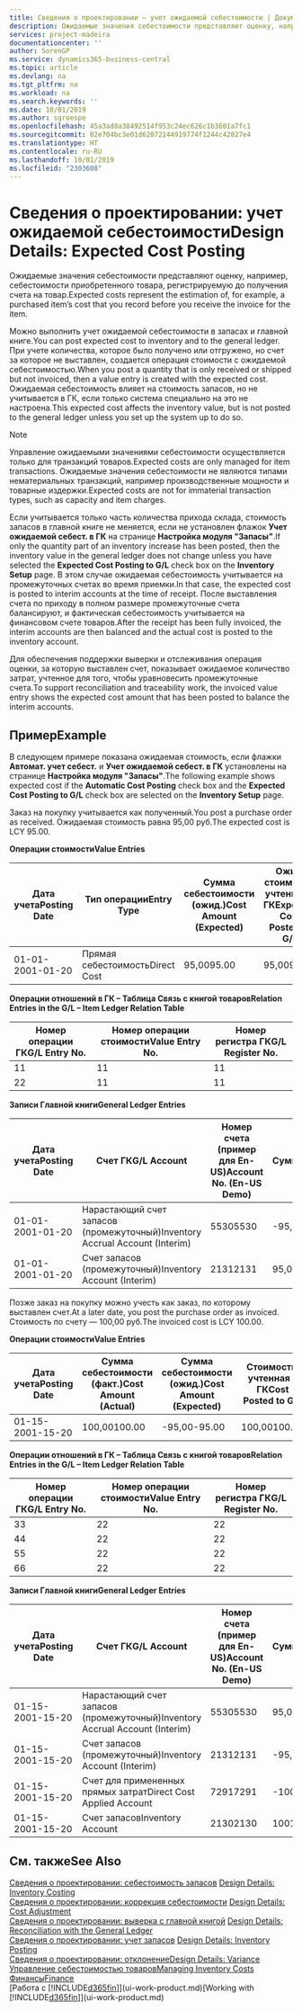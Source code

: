 ```yaml
---
title: Сведения о проектировании — учет ожидаемой себестоимости | Документация Майкрософт
description: Ожидаемые значения себестоимости представляют оценку, например, себестоимости приобретенного товара, регистрируемую до получения счета на товар.
services: project-madeira
documentationcenter: ''
author: SorenGP
ms.service: dynamics365-business-central
ms.topic: article
ms.devlang: na
ms.tgt_pltfrm: na
ms.workload: na
ms.search.keywords: ''
ms.date: 10/01/2019
ms.author: sgroespe
ms.openlocfilehash: 45a3ad8a38492514f953c24ec626c1b3601a7fc1
ms.sourcegitcommit: 02e704bc3e01d62072144919774f1244c42827e4
ms.translationtype: HT
ms.contentlocale: ru-RU
ms.lasthandoff: 10/01/2019
ms.locfileid: "2303608"
---
```

# <a name="design-details-expected-cost-posting"></a><span data-ttu-id="2edf4-103">Сведения о проектировании: учет ожидаемой себестоимости</span><span class="sxs-lookup"><span data-stu-id="2edf4-103">Design Details: Expected Cost Posting</span></span>
<span data-ttu-id="2edf4-104">Ожидаемые значения себестоимости представляют оценку, например, себестоимости приобретенного товара, регистрируемую до получения счета на товар.</span><span class="sxs-lookup"><span data-stu-id="2edf4-104">Expected costs represent the estimation of, for example, a purchased item’s cost that you record before you receive the invoice for the item.</span></span>  

 <span data-ttu-id="2edf4-105">Можно выполнить учет ожидаемой себестоимости в запасах и главной книге.</span><span class="sxs-lookup"><span data-stu-id="2edf4-105">You can post expected cost to inventory and to the general ledger.</span></span> <span data-ttu-id="2edf4-106">При учете количества, которое было получено или отгружено, но счет за которое не выставлен, создается операция стоимости с ожидаемой себестоимостью.</span><span class="sxs-lookup"><span data-stu-id="2edf4-106">When you post a quantity that is only received or shipped but not invoiced, then a value entry is created with the expected cost.</span></span> <span data-ttu-id="2edf4-107">Ожидаемая себестоимость влияет на стоимость запасов, но не учитывается в ГК, если только система специально на это не настроена.</span><span class="sxs-lookup"><span data-stu-id="2edf4-107">This expected cost affects the inventory value, but is not posted to the general ledger unless you set up the system up to do so.</span></span>  

> [!NOTE]  
>  <span data-ttu-id="2edf4-108">Управление ожидаемыми значениями себестоимости осуществляется только для транзакций товаров.</span><span class="sxs-lookup"><span data-stu-id="2edf4-108">Expected costs are only managed for item transactions.</span></span> <span data-ttu-id="2edf4-109">Ожидаемые значения себестоимости не являются типами нематериальных транзакций, например производственные мощности и товарные издержки.</span><span class="sxs-lookup"><span data-stu-id="2edf4-109">Expected costs are not for immaterial transaction types, such as capacity and item charges.</span></span>  

 <span data-ttu-id="2edf4-110">Если учитывается только часть количества прихода склада, стоимость запасов в главной книге не меняется, если не установлен флажок **Учет ожидаемой себест. в ГК** на странице **Настройка модуля "Запасы"**.</span><span class="sxs-lookup"><span data-stu-id="2edf4-110">If only the quantity part of an inventory increase has been posted, then the inventory value in the general ledger does not change unless you have selected the **Expected Cost Posting to G/L** check box on the **Inventory Setup** page.</span></span> <span data-ttu-id="2edf4-111">В этом случае ожидаемая себестоимость учитывается на промежуточных счетах во время приемки.</span><span class="sxs-lookup"><span data-stu-id="2edf4-111">In that case, the expected cost is posted to interim accounts at the time of receipt.</span></span> <span data-ttu-id="2edf4-112">После выставления счета по приходу в полном размере промежуточные счета балансируют, и фактическая себестоимость учитывается на финансовом счете товаров.</span><span class="sxs-lookup"><span data-stu-id="2edf4-112">After the receipt has been fully invoiced, the interim accounts are then balanced and the actual cost is posted to the inventory account.</span></span>  

 <span data-ttu-id="2edf4-113">Для обеспечения поддержки выверки и отслеживания операция оценки, за которую выставлен счет, показывает ожидаемое количество затрат, учтенное для того, чтобы уравновесить промежуточные счета.</span><span class="sxs-lookup"><span data-stu-id="2edf4-113">To support reconciliation and traceability work, the invoiced value entry shows the expected cost amount that has been posted to balance the interim accounts.</span></span>  

## <a name="example"></a><span data-ttu-id="2edf4-114">Пример</span><span class="sxs-lookup"><span data-stu-id="2edf4-114">Example</span></span>  
 <span data-ttu-id="2edf4-115">В следующем примере показана ожидаемая стоимость, если флажки **Автомат. учет себест.** и **Учет ожидаемой себест. в ГК** установлены на странице **Настройка модуля "Запасы"**.</span><span class="sxs-lookup"><span data-stu-id="2edf4-115">The following example shows expected cost if the **Automatic Cost Posting** check box and the **Expected Cost Posting to G/L** check box are selected on the **Inventory Setup** page.</span></span>  

 <span data-ttu-id="2edf4-116">Заказ на покупку учитывается как полученный.</span><span class="sxs-lookup"><span data-stu-id="2edf4-116">You post a purchase order as received.</span></span> <span data-ttu-id="2edf4-117">Ожидаемая стоимость равна 95,00 руб.</span><span class="sxs-lookup"><span data-stu-id="2edf4-117">The expected cost is LCY 95.00.</span></span>  

 <span data-ttu-id="2edf4-118">**Операции стоимости**</span><span class="sxs-lookup"><span data-stu-id="2edf4-118">**Value Entries**</span></span>  

|<span data-ttu-id="2edf4-119">Дата учета</span><span class="sxs-lookup"><span data-stu-id="2edf4-119">Posting Date</span></span>|<span data-ttu-id="2edf4-120">Тип операции</span><span class="sxs-lookup"><span data-stu-id="2edf4-120">Entry Type</span></span>|<span data-ttu-id="2edf4-121">Сумма себестоимости (ожид.)</span><span class="sxs-lookup"><span data-stu-id="2edf4-121">Cost Amount (Expected)</span></span>|<span data-ttu-id="2edf4-122">Ожид. стоимость, учтенная в ГК</span><span class="sxs-lookup"><span data-stu-id="2edf4-122">Expected Cost Posted to G/L</span></span>|<span data-ttu-id="2edf4-123">Ожидаемая себестоимость</span><span class="sxs-lookup"><span data-stu-id="2edf4-123">Expected Cost</span></span>|<span data-ttu-id="2edf4-124">Номер товарной операции</span><span class="sxs-lookup"><span data-stu-id="2edf4-124">Item Ledger Entry No.</span></span>|<span data-ttu-id="2edf4-125">Номер операции</span><span class="sxs-lookup"><span data-stu-id="2edf4-125">Entry No.</span></span>|  
|------------------|----------------|------------------------------|----------------------------------|-------------------|---------------------------|---------------|  
|<span data-ttu-id="2edf4-126">01-01-20</span><span class="sxs-lookup"><span data-stu-id="2edf4-126">01-01-20</span></span>|<span data-ttu-id="2edf4-127">Прямая себестоимость</span><span class="sxs-lookup"><span data-stu-id="2edf4-127">Direct Cost</span></span>|<span data-ttu-id="2edf4-128">95,00</span><span class="sxs-lookup"><span data-stu-id="2edf4-128">95.00</span></span>|<span data-ttu-id="2edf4-129">95,00</span><span class="sxs-lookup"><span data-stu-id="2edf4-129">95.00</span></span>|<span data-ttu-id="2edf4-130">Да</span><span class="sxs-lookup"><span data-stu-id="2edf4-130">Yes</span></span>|<span data-ttu-id="2edf4-131">1</span><span class="sxs-lookup"><span data-stu-id="2edf4-131">1</span></span>|<span data-ttu-id="2edf4-132">1</span><span class="sxs-lookup"><span data-stu-id="2edf4-132">1</span></span>|  

 <span data-ttu-id="2edf4-133">**Операции отношений в ГК – Таблица Связь с книгой товаров**</span><span class="sxs-lookup"><span data-stu-id="2edf4-133">**Relation Entries in the G/L – Item Ledger Relation Table**</span></span>  

|<span data-ttu-id="2edf4-134">Номер операции ГК</span><span class="sxs-lookup"><span data-stu-id="2edf4-134">G/L Entry No.</span></span>|<span data-ttu-id="2edf4-135">Номер операции стоимости</span><span class="sxs-lookup"><span data-stu-id="2edf4-135">Value Entry No.</span></span>|<span data-ttu-id="2edf4-136">Номер регистра ГК</span><span class="sxs-lookup"><span data-stu-id="2edf4-136">G/L Register No.</span></span>|  
|--------------------|---------------------|-----------------------|  
|<span data-ttu-id="2edf4-137">1</span><span class="sxs-lookup"><span data-stu-id="2edf4-137">1</span></span>|<span data-ttu-id="2edf4-138">1</span><span class="sxs-lookup"><span data-stu-id="2edf4-138">1</span></span>|<span data-ttu-id="2edf4-139">1</span><span class="sxs-lookup"><span data-stu-id="2edf4-139">1</span></span>|  
|<span data-ttu-id="2edf4-140">2</span><span class="sxs-lookup"><span data-stu-id="2edf4-140">2</span></span>|<span data-ttu-id="2edf4-141">1</span><span class="sxs-lookup"><span data-stu-id="2edf4-141">1</span></span>|<span data-ttu-id="2edf4-142">1</span><span class="sxs-lookup"><span data-stu-id="2edf4-142">1</span></span>|  

 <span data-ttu-id="2edf4-143">**Записи Главной книги**</span><span class="sxs-lookup"><span data-stu-id="2edf4-143">**General Ledger Entries**</span></span>  

|<span data-ttu-id="2edf4-144">Дата учета</span><span class="sxs-lookup"><span data-stu-id="2edf4-144">Posting Date</span></span>|<span data-ttu-id="2edf4-145">Счет ГК</span><span class="sxs-lookup"><span data-stu-id="2edf4-145">G/L Account</span></span>|<span data-ttu-id="2edf4-146">Номер счета (пример для En-US)</span><span class="sxs-lookup"><span data-stu-id="2edf4-146">Account No. (En-US Demo)</span></span>|<span data-ttu-id="2edf4-147">Сумма</span><span class="sxs-lookup"><span data-stu-id="2edf4-147">Amount</span></span>|<span data-ttu-id="2edf4-148">Номер операции</span><span class="sxs-lookup"><span data-stu-id="2edf4-148">Entry No.</span></span>|  
|------------------|------------------|---------------------------------|------------|---------------|  
|<span data-ttu-id="2edf4-149">01-01-20</span><span class="sxs-lookup"><span data-stu-id="2edf4-149">01-01-20</span></span>|<span data-ttu-id="2edf4-150">Нарастающий счет запасов (промежуточный)</span><span class="sxs-lookup"><span data-stu-id="2edf4-150">Inventory Accrual Account (Interim)</span></span>|<span data-ttu-id="2edf4-151">5530</span><span class="sxs-lookup"><span data-stu-id="2edf4-151">5530</span></span>|<span data-ttu-id="2edf4-152">-95,00</span><span class="sxs-lookup"><span data-stu-id="2edf4-152">-95.00</span></span>|<span data-ttu-id="2edf4-153">2</span><span class="sxs-lookup"><span data-stu-id="2edf4-153">2</span></span>|  
|<span data-ttu-id="2edf4-154">01-01-20</span><span class="sxs-lookup"><span data-stu-id="2edf4-154">01-01-20</span></span>|<span data-ttu-id="2edf4-155">Счет запасов (промежуточный)</span><span class="sxs-lookup"><span data-stu-id="2edf4-155">Inventory Account (Interim)</span></span>|<span data-ttu-id="2edf4-156">2131</span><span class="sxs-lookup"><span data-stu-id="2edf4-156">2131</span></span>|<span data-ttu-id="2edf4-157">95,00</span><span class="sxs-lookup"><span data-stu-id="2edf4-157">95.00</span></span>|<span data-ttu-id="2edf4-158">1</span><span class="sxs-lookup"><span data-stu-id="2edf4-158">1</span></span>|  

 <span data-ttu-id="2edf4-159">Позже заказ на покупку можно учесть как заказ, по которому выставлен счет.</span><span class="sxs-lookup"><span data-stu-id="2edf4-159">At a later date, you post the purchase order as invoiced.</span></span> <span data-ttu-id="2edf4-160">Стоимость по счету — 100,00 руб.</span><span class="sxs-lookup"><span data-stu-id="2edf4-160">The invoiced cost is LCY 100.00.</span></span>  

 <span data-ttu-id="2edf4-161">**Операции стоимости**</span><span class="sxs-lookup"><span data-stu-id="2edf4-161">**Value Entries**</span></span>  

|<span data-ttu-id="2edf4-162">Дата учета</span><span class="sxs-lookup"><span data-stu-id="2edf4-162">Posting Date</span></span>|<span data-ttu-id="2edf4-163">Сумма себестоимости (факт.)</span><span class="sxs-lookup"><span data-stu-id="2edf4-163">Cost Amount (Actual)</span></span>|<span data-ttu-id="2edf4-164">Сумма себестоимости (ожид.)</span><span class="sxs-lookup"><span data-stu-id="2edf4-164">Cost Amount (Expected)</span></span>|<span data-ttu-id="2edf4-165">Стоимость, учтенная в ГК</span><span class="sxs-lookup"><span data-stu-id="2edf4-165">Cost Posted to G/L</span></span>|<span data-ttu-id="2edf4-166">Ожидаемая себестоимость</span><span class="sxs-lookup"><span data-stu-id="2edf4-166">Expected Cost</span></span>|<span data-ttu-id="2edf4-167">Номер товарной операции</span><span class="sxs-lookup"><span data-stu-id="2edf4-167">Item Ledger Entry No.</span></span>|<span data-ttu-id="2edf4-168">Номер операции</span><span class="sxs-lookup"><span data-stu-id="2edf4-168">Entry No.</span></span>|  
|------------------|----------------------------|------------------------------|-------------------------|-------------------|---------------------------|---------------|  
|<span data-ttu-id="2edf4-169">01-15-20</span><span class="sxs-lookup"><span data-stu-id="2edf4-169">01-15-20</span></span>|<span data-ttu-id="2edf4-170">100,00</span><span class="sxs-lookup"><span data-stu-id="2edf4-170">100.00</span></span>|<span data-ttu-id="2edf4-171">-95,00</span><span class="sxs-lookup"><span data-stu-id="2edf4-171">-95.00</span></span>|<span data-ttu-id="2edf4-172">100,00</span><span class="sxs-lookup"><span data-stu-id="2edf4-172">100.00</span></span>|<span data-ttu-id="2edf4-173">Нет</span><span class="sxs-lookup"><span data-stu-id="2edf4-173">No</span></span>|<span data-ttu-id="2edf4-174">1</span><span class="sxs-lookup"><span data-stu-id="2edf4-174">1</span></span>|<span data-ttu-id="2edf4-175">2</span><span class="sxs-lookup"><span data-stu-id="2edf4-175">2</span></span>|  

 <span data-ttu-id="2edf4-176">**Операции отношений в ГК – Таблица Связь с книгой товаров**</span><span class="sxs-lookup"><span data-stu-id="2edf4-176">**Relation Entries in the G/L – Item Ledger Relation Table**</span></span>  

|<span data-ttu-id="2edf4-177">Номер операции ГК</span><span class="sxs-lookup"><span data-stu-id="2edf4-177">G/L Entry No.</span></span>|<span data-ttu-id="2edf4-178">Номер операции стоимости</span><span class="sxs-lookup"><span data-stu-id="2edf4-178">Value Entry No.</span></span>|<span data-ttu-id="2edf4-179">Номер регистра ГК</span><span class="sxs-lookup"><span data-stu-id="2edf4-179">G/L Register No.</span></span>|  
|--------------------|---------------------|-----------------------|  
|<span data-ttu-id="2edf4-180">3</span><span class="sxs-lookup"><span data-stu-id="2edf4-180">3</span></span>|<span data-ttu-id="2edf4-181">2</span><span class="sxs-lookup"><span data-stu-id="2edf4-181">2</span></span>|<span data-ttu-id="2edf4-182">2</span><span class="sxs-lookup"><span data-stu-id="2edf4-182">2</span></span>|  
|<span data-ttu-id="2edf4-183">4</span><span class="sxs-lookup"><span data-stu-id="2edf4-183">4</span></span>|<span data-ttu-id="2edf4-184">2</span><span class="sxs-lookup"><span data-stu-id="2edf4-184">2</span></span>|<span data-ttu-id="2edf4-185">2</span><span class="sxs-lookup"><span data-stu-id="2edf4-185">2</span></span>|  
|<span data-ttu-id="2edf4-186">5</span><span class="sxs-lookup"><span data-stu-id="2edf4-186">5</span></span>|<span data-ttu-id="2edf4-187">2</span><span class="sxs-lookup"><span data-stu-id="2edf4-187">2</span></span>|<span data-ttu-id="2edf4-188">2</span><span class="sxs-lookup"><span data-stu-id="2edf4-188">2</span></span>|  
|<span data-ttu-id="2edf4-189">6</span><span class="sxs-lookup"><span data-stu-id="2edf4-189">6</span></span>|<span data-ttu-id="2edf4-190">2</span><span class="sxs-lookup"><span data-stu-id="2edf4-190">2</span></span>|<span data-ttu-id="2edf4-191">2</span><span class="sxs-lookup"><span data-stu-id="2edf4-191">2</span></span>|  

 <span data-ttu-id="2edf4-192">**Записи Главной книги**</span><span class="sxs-lookup"><span data-stu-id="2edf4-192">**General Ledger Entries**</span></span>  

|<span data-ttu-id="2edf4-193">Дата учета</span><span class="sxs-lookup"><span data-stu-id="2edf4-193">Posting Date</span></span>|<span data-ttu-id="2edf4-194">Счет ГК</span><span class="sxs-lookup"><span data-stu-id="2edf4-194">G/L Account</span></span>|<span data-ttu-id="2edf4-195">Номер счета (пример для En-US)</span><span class="sxs-lookup"><span data-stu-id="2edf4-195">Account No. (En-US Demo)</span></span>|<span data-ttu-id="2edf4-196">Сумма</span><span class="sxs-lookup"><span data-stu-id="2edf4-196">Amount</span></span>|<span data-ttu-id="2edf4-197">Номер операции</span><span class="sxs-lookup"><span data-stu-id="2edf4-197">Entry No.</span></span>|  
|------------------|------------------|---------------------------------|------------|---------------|  
|<span data-ttu-id="2edf4-198">01-15-20</span><span class="sxs-lookup"><span data-stu-id="2edf4-198">01-15-20</span></span>|<span data-ttu-id="2edf4-199">Нарастающий счет запасов (промежуточный)</span><span class="sxs-lookup"><span data-stu-id="2edf4-199">Inventory Accrual Account (Interim)</span></span>|<span data-ttu-id="2edf4-200">5530</span><span class="sxs-lookup"><span data-stu-id="2edf4-200">5530</span></span>|<span data-ttu-id="2edf4-201">95,00</span><span class="sxs-lookup"><span data-stu-id="2edf4-201">95.00</span></span>|<span data-ttu-id="2edf4-202">4</span><span class="sxs-lookup"><span data-stu-id="2edf4-202">4</span></span>|  
|<span data-ttu-id="2edf4-203">01-15-20</span><span class="sxs-lookup"><span data-stu-id="2edf4-203">01-15-20</span></span>|<span data-ttu-id="2edf4-204">Счет запасов (промежуточный)</span><span class="sxs-lookup"><span data-stu-id="2edf4-204">Inventory Account (Interim)</span></span>|<span data-ttu-id="2edf4-205">2131</span><span class="sxs-lookup"><span data-stu-id="2edf4-205">2131</span></span>|<span data-ttu-id="2edf4-206">-95,00</span><span class="sxs-lookup"><span data-stu-id="2edf4-206">-95.00</span></span>|<span data-ttu-id="2edf4-207">3</span><span class="sxs-lookup"><span data-stu-id="2edf4-207">3</span></span>|  
|<span data-ttu-id="2edf4-208">01-15-20</span><span class="sxs-lookup"><span data-stu-id="2edf4-208">01-15-20</span></span>|<span data-ttu-id="2edf4-209">Счет для примененных прямых затрат</span><span class="sxs-lookup"><span data-stu-id="2edf4-209">Direct Cost Applied Account</span></span>|<span data-ttu-id="2edf4-210">7291</span><span class="sxs-lookup"><span data-stu-id="2edf4-210">7291</span></span>|<span data-ttu-id="2edf4-211">-100</span><span class="sxs-lookup"><span data-stu-id="2edf4-211">-100</span></span>|<span data-ttu-id="2edf4-212">6</span><span class="sxs-lookup"><span data-stu-id="2edf4-212">6</span></span>|  
|<span data-ttu-id="2edf4-213">01-15-20</span><span class="sxs-lookup"><span data-stu-id="2edf4-213">01-15-20</span></span>|<span data-ttu-id="2edf4-214">Счет запасов</span><span class="sxs-lookup"><span data-stu-id="2edf4-214">Inventory Account</span></span>|<span data-ttu-id="2edf4-215">2130</span><span class="sxs-lookup"><span data-stu-id="2edf4-215">2130</span></span>|<span data-ttu-id="2edf4-216">100</span><span class="sxs-lookup"><span data-stu-id="2edf4-216">100</span></span>|<span data-ttu-id="2edf4-217">5</span><span class="sxs-lookup"><span data-stu-id="2edf4-217">5</span></span>|  

## <a name="see-also"></a><span data-ttu-id="2edf4-218">См. также</span><span class="sxs-lookup"><span data-stu-id="2edf4-218">See Also</span></span>
 <span data-ttu-id="2edf4-219">[Сведения о проектировании: себестоимость запасов](design-details-inventory-costing.md) </span><span class="sxs-lookup"><span data-stu-id="2edf4-219">[Design Details: Inventory Costing](design-details-inventory-costing.md) </span></span>  
 <span data-ttu-id="2edf4-220">[Сведения о проектировании: коррекция себестоимости](design-details-cost-adjustment.md) </span><span class="sxs-lookup"><span data-stu-id="2edf4-220">[Design Details: Cost Adjustment](design-details-cost-adjustment.md) </span></span>  
 <span data-ttu-id="2edf4-221">[Сведения о проектировании: выверка с главной книгой](design-details-reconciliation-with-the-general-ledger.md) </span><span class="sxs-lookup"><span data-stu-id="2edf4-221">[Design Details: Reconciliation with the General Ledger](design-details-reconciliation-with-the-general-ledger.md) </span></span>  
 <span data-ttu-id="2edf4-222">[Сведения о проектировании: учет запасов](design-details-inventory-posting.md) </span><span class="sxs-lookup"><span data-stu-id="2edf4-222">[Design Details: Inventory Posting](design-details-inventory-posting.md) </span></span>  
 [<span data-ttu-id="2edf4-223">Сведения о проектировании: отклонение</span><span class="sxs-lookup"><span data-stu-id="2edf4-223">Design Details: Variance</span></span>](design-details-variance.md)  
 [<span data-ttu-id="2edf4-224">Управление себестоимостью товаров</span><span class="sxs-lookup"><span data-stu-id="2edf4-224">Managing Inventory Costs</span></span>](finance-manage-inventory-costs.md)  
 [<span data-ttu-id="2edf4-225">Финансы</span><span class="sxs-lookup"><span data-stu-id="2edf4-225">Finance</span></span>](finance.md)  
 <span data-ttu-id="2edf4-226">[Работа с [!INCLUDE[d365fin](includes/d365fin_md.md)]](ui-work-product.md)</span><span class="sxs-lookup"><span data-stu-id="2edf4-226">[Working with [!INCLUDE[d365fin](includes/d365fin_md.md)]](ui-work-product.md)</span></span>
